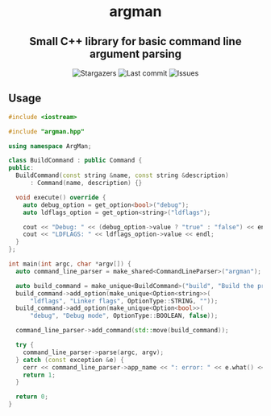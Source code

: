 <div align="center">
    <h1>argman</h1>
    <h2>Small C++ library for basic command line argument parsing</h2>
</div>

<div align="center">
  <img alt="Stargazers" src="https://img.shields.io/github/stars/budchirp/argman?style=for-the-badge&colorA=0b1221&colorB=ff8e8e" />
  <img alt="Last commit" src="https://img.shields.io/github/last-commit/budchirp/argman?style=for-the-badge&colorA=0b1221&colorB=BDB0E4" />
  <img alt="Issues" src="https://img.shields.io/github/issues/budchirp/argman?style=for-the-badge&colorA=0b1221&colorB=FBC19D" />
</div>

## Usage

```cpp
#include <iostream>

#include "argman.hpp"

using namespace ArgMan;

class BuildCommand : public Command {
public:
  BuildCommand(const string &name, const string &description)
      : Command(name, description) {}

  void execute() override {
    auto debug_option = get_option<bool>("debug");
    auto ldflags_option = get_option<string>("ldflags");

    cout << "Debug: " << (debug_option->value ? "true" : "false") << endl;
    cout << "LDFLAGS: " << ldflags_option->value << endl;
  }
};

int main(int argc, char *argv[]) {
  auto command_line_parser = make_shared<CommandLineParser>("argman");

  auto build_command = make_unique<BuildCommand>("build", "Build the project");
  build_command->add_option(make_unique<Option<string>>(
      "ldflags", "Linker flags", OptionType::STRING, ""));
  build_command->add_option(make_unique<Option<bool>>(
      "debug", "Debug mode", OptionType::BOOLEAN, false));

  command_line_parser->add_command(std::move(build_command));

  try {
    command_line_parser->parse(argc, argv);
  } catch (const exception &e) {
    cerr << command_line_parser->app_name << ": error: " << e.what() << endl;
    return 1;
  }

  return 0;
}
```

